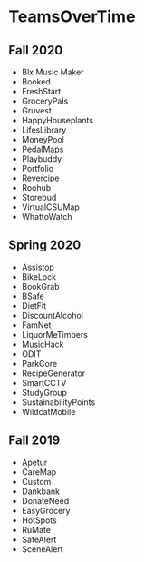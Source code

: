 # TeamsOverTime

## Fall 2020

* Blx Music Maker
* Booked
* FreshStart
* GroceryPals
* Gruvest
* HappyHouseplants
* LifesLibrary
* MoneyPool
* PedalMaps
* Playbuddy
* Portfolio
* Revercipe
* Roohub
* Storebud
* VirtualCSUMap
* WhattoWatch

## Spring 2020

* Assistop
* BikeLock
* BookGrab
* BSafe
* DietFit
* DiscountAlcohol
* FamNet
* LiquorMeTimbers
* MusicHack
* ODIT
* ParkCore
* RecipeGenerator
* SmartCCTV
* StudyGroup
* SustainabilityPoints
* WildcatMobile

## Fall 2019

* Apetur
* CareMap
* Custom
* Dankbank
* DonateNeed
* EasyGrocery
* HotSpots
* RuMate
* SafeAlert
* SceneAlert
